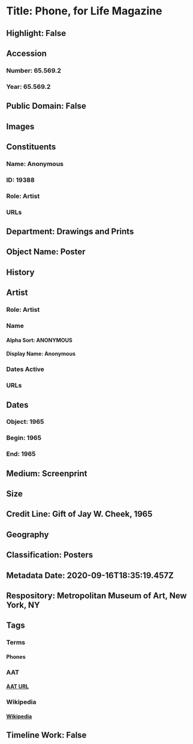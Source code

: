 # Title: Phone, for Life Magazine
## Highlight: False
## Accession
### Number: 65.569.2
### Year: 65.569.2
## Public Domain: False
## Images
## Constituents
### Name: Anonymous
### ID: 19388
### Role: Artist
### URLs
## Department: Drawings and Prints
## Object Name: Poster
## History
## Artist
### Role: Artist
### Name
#### Alpha Sort: ANONYMOUS
#### Display Name: Anonymous
### Dates Active
### URLs
## Dates
### Object: 1965
### Begin: 1965
### End: 1965
## Medium: Screenprint
## Size
## Credit Line: Gift of Jay W. Cheek, 1965
## Geography
## Classification: Posters
## Metadata Date: 2020-09-16T18:35:19.457Z
## Respository: Metropolitan Museum of Art, New York, NY
## Tags
### Terms
#### Phones
### AAT
#### [AAT URL](http://vocab.getty.edu/page/aat/300249768)
### Wikipedia
#### [Wikipedia]()
## Timeline Work: False